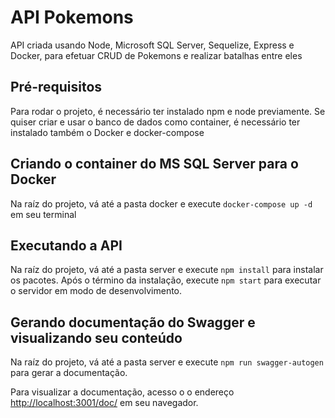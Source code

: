 # API Pokemons

API criada usando Node, Microsoft SQL Server, Sequelize, Express e Docker, para efetuar CRUD de Pokemons e realizar batalhas entre eles

## Pré-requisitos

Para rodar o projeto, é necessário ter instalado npm e node previamente. Se quiser criar e usar o banco de dados como container, é necessário ter instalado também o Docker e docker-compose

## Criando o container do MS SQL Server para o Docker

Na raíz do projeto, vá até a pasta docker e execute `docker-compose up -d` em seu terminal

## Executando a API

Na raíz do projeto, vá até a pasta server e execute `npm install` para instalar os pacotes. Após o término da instalação, execute `npm start` para executar o servidor em modo de desenvolvimento.

## Gerando documentação do Swagger e visualizando seu conteúdo

Na raíz do projeto, vá até a pasta server e execute `npm run swagger-autogen` para gerar a documentação. 

Para visualizar a documentação, acesso o o endereço [http://localhost:3001/doc/](http://localhost:3001/doc/) em seu navegador.